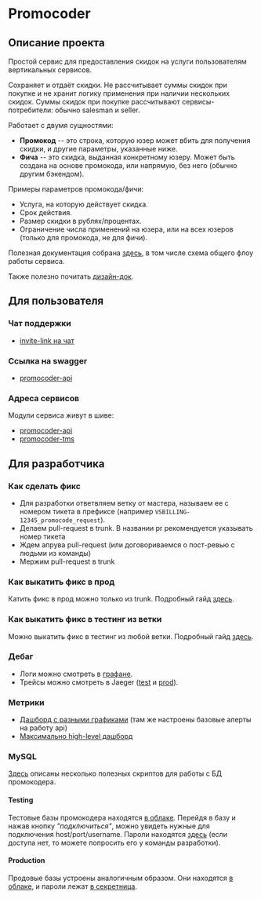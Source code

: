 # Promocoder

## Описание проекта

Простой сервис для предоставления скидок на услуги пользователям вертикальных сервисов.

Сохраняет и отдаёт скидки.
Не рассчитывает суммы скидок при покупке и не хранит логику применения при наличии нескольких скидок.
Суммы скидок при покупке рассчитывают сервисы-потребители: обычно salesman и seller.

Работает с двумя сущностями:
- **Промокод** -- это строка, которую юзер может вбить для получения скидки, и другие параметры, указанные ниже.
- **Фича** -- это скидка, выданная конкретному юзеру. Может быть создана на основе промокода, или напрямую, без него (обычно другим бэкендом).

Примеры параметров промокода/фичи:
- Услуга, на которую действует скидка.
- Срок действия.
- Размер скидки в рублях/процентах.
- Ограничение числа применений на юзера, или на всех юзеров (только для промокода, не для фичи).

Полезная документация собрана [здесь](docs), в том числе схема общего флоу работы сервиса.

Также полезно почитать [дизайн-док](https://wiki.yandex-team.ru/vertis/billing/modules/promocoder/design/).

## Для пользователя

### Чат поддержки

- [invite-link на чат](http://t.me/joinchat/DN5j4EhyeEtKVkNXcFUDsg)

### Ссылка на swagger

- [promocoder-api](http://promocoder-api-http-api.vrts-slb.test.vertis.yandex.net)

### Адреса сервисов

Модули сервиса живут в шиве:
- [promocoder-api](https://admin.vertis.yandex-team.ru/services/promocoder-api)
- [promocoder-tms](https://admin.vertis.yandex-team.ru/services/promocoder-tms)

## Для разработчика

### Как сделать фикс

- Для разработки ответвляем ветку от мастера, называем ее с номером тикета в префиксе (например `VSBILLING-12345_promocode_request`).
- Делаем pull-request в trunk. В названии pr рекомендуется указывать номер тикета
- Ждем апрува pull-request (или договориваемся о пост-ревью с людьми из команды)
- Мержим pull-request в trunk

### Как выкатить фикс в прод

Катить фикс в прод можно только из trunk. Подробный гайд [здесь](https://docs.yandex-team.ru/classifieds-infra/verticals-backend/ci/intro#reliz-iz-trunka).

### Как выкатить фикс в тестинг из ветки

Можно выкатить фикс в тестинг из любой ветки. Подробный гайд [здесь](https://docs.yandex-team.ru/classifieds-infra/verticals-backend/ci/intro#reliz-iz-vetki).

### Дебаг

- Логи можно смотреть в [графане](https://grafana.vertis.yandex-team.ru/explore?orgId=1&left=%5B%22now-1h%22,%22now%22,%22vertis-logs%22,%7B%22expr%22:%22%22,%22fields%22:%5B%22thread%22,%22context%22,%22message%22,%22rest%22%5D,%22limit%22:100,%22refId%22:%22A%22%7D%5D).
- Трейсы можно смотреть в Jaeger ([test](https://jaeger.test.vertis.yandex.net/search?service=promocoder-api) и [prod](https://jaeger.vertis.yandex.net/search?service=promocoder-api)).

### Метрики

- [Дашборд с разными графиками](https://grafana.vertis.yandex-team.ru/d/000000380/vertis-promocoder) (там же настроены базовые алерты на работу api)
- [Максимально high-level дашборд](https://grafana.vertis.yandex-team.ru/d/000000539/promocoder-tv-summary)

### MySQL

[Здесь](doc/scripts/dev_db/README.txt) описаны несколько полезных скриптов для работы с БД промокодера.

#### Testing

Тестовые базы промокодера находятся [в облаке](https://yc.yandex-team.ru/folders/foof1m2t24sjktbjo7ej/managed-mysql/cluster/mdbpje583rmk13j6aa8o?section=databases). Перейдя в базу и нажав кнопку _"подключиться"_, можно увидеть нужные для подключения host/port/username. Пароли находятся [здесь](https://yav.yandex-team.ru/secret/sec-01eae597xmsdrkdqc8m55avavg/explore/versions) (если доступа нет, то можете попросить его у команды разработки).

#### Production

Продовые базы устроены аналогичным образом. Они находятся [в облаке](https://yc.yandex-team.ru/folders/fooqm2o1sunm8jknjhkc/managed-mysql/cluster/mdb1iai8edpqqqi2bgfg?section=databases), и пароли лежат [в секретница](https://yav.yandex-team.ru/secret/sec-01eae5jtnvnz0wgrwb88zgkg6k/explore/versions).
